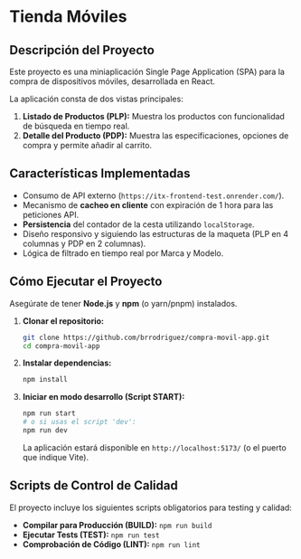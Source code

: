 # Tienda Móviles

## Descripción del Proyecto
Este proyecto es una miniaplicación Single Page Application (SPA) para la compra de dispositivos móviles, desarrollada en React.

La aplicación consta de dos vistas principales:
1.  **Listado de Productos (PLP):** Muestra los productos con funcionalidad de búsqueda en tiempo real.
2.  **Detalle del Producto (PDP):** Muestra las especificaciones, opciones de compra y permite añadir al carrito.

## Características Implementadas
* Consumo de API externo (`https://itx-frontend-test.onrender.com/`).
* Mecanismo de **cacheo en cliente** con expiración de 1 hora para las peticiones API.
* **Persistencia** del contador de la cesta utilizando `localStorage`.
* Diseño responsivo y siguiendo las estructuras de la maqueta (PLP en 4 columnas y PDP en 2 columnas).
* Lógica de filtrado en tiempo real por Marca y Modelo.

## Cómo Ejecutar el Proyecto
Asegúrate de tener **Node.js** y **npm** (o yarn/pnpm) instalados.

1.  **Clonar el repositorio:**
    ```bash
    git clone https://github.com/brrodriguez/compra-movil-app.git
    cd compra-movil-app
    ```
2.  **Instalar dependencias:**
    ```bash
    npm install
    ```
3.  **Iniciar en modo desarrollo (Script START):**
    ```bash
    npm run start 
    # o si usas el script 'dev':
    npm run dev 
    ```
    La aplicación estará disponible en `http://localhost:5173/` (o el puerto que indique Vite).

## Scripts de Control de Calidad
El proyecto incluye los siguientes scripts obligatorios para testing y calidad:

* **Compilar para Producción (BUILD):** `npm run build`
* **Ejecutar Tests (TEST):** `npm run test`
* **Comprobación de Código (LINT):** `npm run lint`